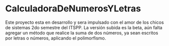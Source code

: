 # CalculadoraDeNumerosYLetras
Este proyecto esta en desarrollo y sera impulsado con el amor de los chicos de sistemas 2do semestre del ITSPP.
La versión subida es la beta, aún falta agregar un método que realice la suma de dos números, ya sean escritos por letras o números,
aplicando el polimorfismo.
